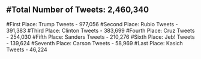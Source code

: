 #Total Number of Tweets: 2,460,340 
---
#First Place: Trump Tweets - 977,056
#Second Place: Rubio Tweets - 391,383
#Third Place: Clinton Tweets - 383,699
#Fourth Place: Cruz Tweets - 254,030
#Fifth Place: Sanders Tweets - 210,276
#Sixth Place: Jeb! Tweets - 139,624
#Seventh Place: Carson Tweets - 58,969
#Last Place: Kasich Tweets - 46,224

